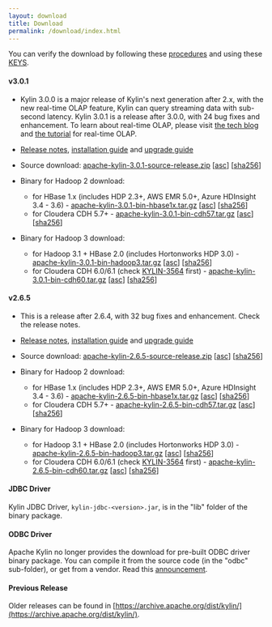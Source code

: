 ```yaml
---
layout: download
title: Download
permalink: /download/index.html
---
```


You can verify the download by following these [procedures](https://www.apache.org/info/verification.html) and using these [KEYS](https://www.apache.org/dist/kylin/KEYS).

#### v3.0.1
- Kylin 3.0.0 is a major release of Kylin's next generation after 2.x, with the new real-time OLAP feature, Kylin can query streaming data with sub-second latency. Kylin 3.0.1 is a release after 3.0.0, with 24 bug fixes and enhancement. To learn about real-time OLAP, please visit [the tech blog](/blog/2019/04/12/rt-streaming-design/) and [the tutorial](/docs/tutorial/realtime_olap.html) for real-time OLAP.
- [Release notes](/docs/release_notes.html), [installation guide](/docs/install/index.html) and [upgrade guide](/docs/howto/howto_upgrade.html)
- Source download: [apache-kylin-3.0.1-source-release.zip](https://www.apache.org/dyn/closer.cgi/kylin/apache-kylin-3.0.1/apache-kylin-3.0.1-source-release.zip) \[[asc](https://www.apache.org/dist/kylin/apache-kylin-3.0.1/apache-kylin-3.0.1-source-release.zip.asc)\] \[[sha256](https://www.apache.org/dist/kylin/apache-kylin-3.0.1/apache-kylin-3.0.1-source-release.zip.sha256)\]
- Binary for Hadoop 2 download:
  - for HBase 1.x (includes HDP 2.3+, AWS EMR 5.0+, Azure HDInsight 3.4 - 3.6) - [apache-kylin-3.0.1-bin-hbase1x.tar.gz](https://www.apache.org/dyn/closer.cgi/kylin/apache-kylin-3.0.1/apache-kylin-3.0.1-bin-hbase1x.tar.gz) \[[asc](https://www.apache.org/dist/kylin/apache-kylin-3.0.1/apache-kylin-3.0.1-bin-hbase1x.tar.gz.asc)\] \[[sha256](https://www.apache.org/dist/kylin/apache-kylin-3.0.1/apache-kylin-3.0.1-bin-hbase1x.tar.gz.sha256)\]
  - for Cloudera CDH 5.7+ - [apache-kylin-3.0.1-bin-cdh57.tar.gz](https://www.apache.org/dyn/closer.cgi/kylin/apache-kylin-3.0.1/apache-kylin-3.0.1-bin-cdh57.tar.gz) \[[asc](https://www.apache.org/dist/kylin/apache-kylin-3.0.1/apache-kylin-3.0.1-bin-cdh57.tar.gz.asc)\] \[[sha256](https://www.apache.org/dist/kylin/apache-kylin-3.0.1/apache-kylin-3.0.1-bin-cdh57.tar.gz.sha256)\]

- Binary for Hadoop 3 download:
  - for Hadoop 3.1 + HBase 2.0 (includes Hortonworks HDP 3.0) - [apache-kylin-3.0.1-bin-hadoop3.tar.gz](https://www.apache.org/dyn/closer.cgi/kylin/apache-kylin-3.0.1/apache-kylin-3.0.1-bin-hadoop3.tar.gz) \[[asc](https://www.apache.org/dist/kylin/apache-kylin-3.0.1/apache-kylin-3.0.1-bin-hadoop3.tar.gz.asc)\] \[[sha256](https://www.apache.org/dist/kylin/apache-kylin-3.0.1/apache-kylin-3.0.1-bin-hadoop3.tar.gz.sha256)\]
  - for Cloudera CDH 6.0/6.1 (check [KYLIN-3564](https://issues.apache.org/jira/browse/KYLIN-3564) first) - [apache-kylin-3.0.1-bin-cdh60.tar.gz](https://www.apache.org/dyn/closer.cgi/kylin/apache-kylin-3.0.1/apache-kylin-3.0.1-bin-cdh60.tar.gz) \[[asc](https://www.apache.org/dist/kylin/apache-kylin-3.0.1/apache-kylin-3.0.1-bin-cdh60.tar.gz.asc)\] \[[sha256](https://www.apache.org/dist/kylin/apache-kylin-3.0.1/apache-kylin-3.0.1-bin-cdh60.tar.gz.sha256)\]

#### v2.6.5
- This is a release after 2.6.4, with 32 bug fixes and enhancement. Check the release notes.
- [Release notes](/docs/release_notes.html), [installation guide](/docs/install/index.html) and [upgrade guide](/docs/howto/howto_upgrade.html)
- Source download: [apache-kylin-2.6.5-source-release.zip](https://www.apache.org/dyn/closer.cgi/kylin/apache-kylin-2.6.5/apache-kylin-2.6.5-source-release.zip) \[[asc](https://www.apache.org/dist/kylin/apache-kylin-2.6.5/apache-kylin-2.6.5-source-release.zip.asc)\] \[[sha256](https://www.apache.org/dist/kylin/apache-kylin-2.6.5/apache-kylin-2.6.5-source-release.zip.sha256)\]
- Binary for Hadoop 2 download:
  - for HBase 1.x (includes HDP 2.3+, AWS EMR 5.0+, Azure HDInsight 3.4 - 3.6) - [apache-kylin-2.6.5-bin-hbase1x.tar.gz](https://www.apache.org/dyn/closer.cgi/kylin/apache-kylin-2.6.5/apache-kylin-2.6.5-bin-hbase1x.tar.gz) \[[asc](https://www.apache.org/dist/kylin/apache-kylin-2.6.5/apache-kylin-2.6.5-bin-hbase1x.tar.gz.asc)\] \[[sha256](https://www.apache.org/dist/kylin/apache-kylin-2.6.5/apache-kylin-2.6.5-bin-hbase1x.tar.gz.sha256)\]
  - for Cloudera CDH 5.7+ - [apache-kylin-2.6.5-bin-cdh57.tar.gz](https://www.apache.org/dyn/closer.cgi/kylin/apache-kylin-2.6.5/apache-kylin-2.6.5-bin-cdh57.tar.gz) \[[asc](https://www.apache.org/dist/kylin/apache-kylin-2.6.5/apache-kylin-2.6.5-bin-cdh57.tar.gz.asc)\] \[[sha256](https://www.apache.org/dist/kylin/apache-kylin-2.6.5/apache-kylin-2.6.5-bin-cdh57.tar.gz.sha256)\]

- Binary for Hadoop 3 download:
  - for Hadoop 3.1 + HBase 2.0 (includes Hortonworks HDP 3.0) - [apache-kylin-2.6.5-bin-hadoop3.tar.gz](https://www.apache.org/dyn/closer.cgi/kylin/apache-kylin-2.6.5/apache-kylin-2.6.5-bin-hadoop3.tar.gz) \[[asc](https://www.apache.org/dist/kylin/apache-kylin-2.6.5/apache-kylin-2.6.5-bin-hadoop3.tar.gz.asc)\] \[[sha256](https://www.apache.org/dist/kylin/apache-kylin-2.6.5/apache-kylin-2.6.5-bin-hadoop3.tar.gz.sha256)\]
  - for Cloudera CDH 6.0/6.1 (check [KYLIN-3564](https://issues.apache.org/jira/browse/KYLIN-3564) first) - [apache-kylin-2.6.5-bin-cdh60.tar.gz](https://www.apache.org/dyn/closer.cgi/kylin/apache-kylin-2.6.5/apache-kylin-2.6.5-bin-cdh60.tar.gz) \[[asc](https://www.apache.org/dist/kylin/apache-kylin-2.6.5/apache-kylin-2.6.5-bin-cdh60.tar.gz.asc)\] \[[sha256](https://www.apache.org/dist/kylin/apache-kylin-2.6.5/apache-kylin-2.6.5-bin-cdh60.tar.gz.sha256)\]

#### JDBC Driver

Kylin JDBC Driver, `kylin-jdbc-<version>.jar`, is in the "lib" folder of the binary package.

#### ODBC Driver

Apache Kylin no longer provides the download for pre-built ODBC driver binary package. You can compile it from the source code (in the "odbc" sub-folder), or get from a vendor. Read this [announcement](http://apache-kylin.74782.x6.nabble.com/Kylin-ODBC-driver-is-removed-from-download-page-td12928.html).

#### Previous Release

Older releases can be found in [https://archive.apache.org/dist/kylin/](https://archive.apache.org/dist/kylin/).
